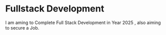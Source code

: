 # Fullstack Development

I am aming to Complete Full Stack Development in Year 2025 , also aiming to secure a Job.

